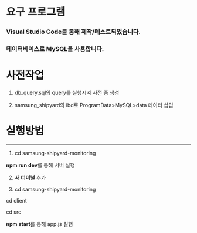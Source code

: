 # 요구 프로그램
### Visual Studio Code를 통해 제작/테스트되었습니다.
### 데이터베이스로 MySQL을 사용합니다.


# 사전작업

1. db_query.sql의 query를 실행시켜 사전 폼 생성

2. samsung_shipyard의 ibd로 ProgramData>MySQL>data 데이터 삽입


# 실행방법
- - -
1) cd samsung-shipyard-monitoring

**npm run dev**를 통해 서버 실행

2) **새 터미널** 추가


3) cd samsung-shipyard-monitoring

cd client

cd src

**npm start**를 통해 app.js 실행

